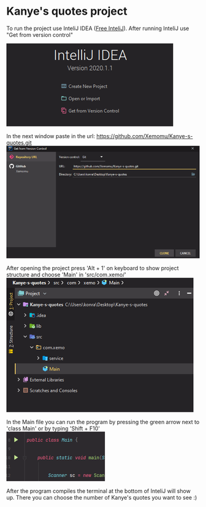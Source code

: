 # Kanye's quotes project

To run the project use InteliJ IDEA ([Free InteliJ](https://download.jetbrains.com/idea/ideaIC-2021.1.1.exe)).
After running InteliJ use "Get from version control"

![alt text](https://github.com/Xemomu/Kanye-s-quotes/blob/main/img/openTut.png?raw=true)

In the next window paste in the url: https://github.com/Xemomu/Kanye-s-quotes.git
![alt text](https://github.com/Xemomu/Kanye-s-quotes/blob/main/img/openTut2.png?raw=true)

After opening the project press 'Alt + 1' on keyboard to show project structure and choose 'Main' in 'src/com.xemo/'
![alt text](https://github.com/Xemomu/Kanye-s-quotes/blob/main/img/openTutMain.png?raw=true)

In the Main file you can run the program by pressing the green arrow next to 'class Main' or
by typing 'Shift + F10'
![alt text](https://github.com/Xemomu/Kanye-s-quotes/blob/main/img/runTut.png?raw=true)

After the program compiles the terminal at the bottom of InteliJ will show up. There you can choose the number of Kanye's quotes you want to see :)
